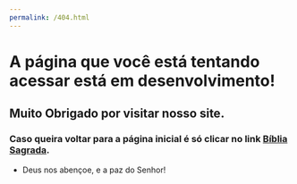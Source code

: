 ```yaml
---
permalink: /404.html
---
```


# A página que você está tentando acessar está em desenvolvimento!

## Muito Obrigado por visitar nosso site.

### Caso queira voltar para a página inicial é só clicar no link [Bíblia Sagrada](https://bibliasagrada.github.io/jkf/).

* Deus nos abençoe, e a paz do Senhor!
